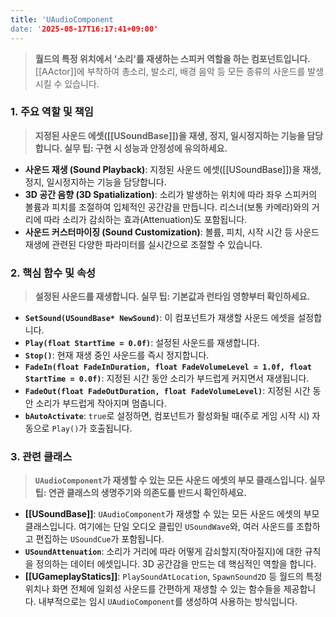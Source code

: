 ```yaml
---
title: 'UAudioComponent
date: '2025-08-17T16:17:41+09:00'
---
```




> **월드의 특정 위치에서 '소리'를 재생하는 스피커 역할을 하는 컴포넌트입니다.** [[AActor]]에 부착하여 총소리, 발소리, 배경 음악 등 모든 종류의 사운드를 발생시킬 수 있습니다.

### **1. 주요 역할 및 책임**
> **지정된 사운드 에셋([[USoundBase]])을 재생, 정지, 일시정지하는 기능을 담당합니다. 실무 팁: 구현 시 성능과 안정성에 유의하세요.**
* **사운드 재생 (Sound Playback)**:
	지정된 사운드 에셋([[USoundBase]])을 재생, 정지, 일시정지하는 기능을 담당합니다.
* **3D 공간 음향 (3D Spatialization)**:
	소리가 발생하는 위치에 따라 좌우 스피커의 볼륨과 피치를 조절하여 입체적인 공간감을 만듭니다. 리스너(보통 카메라)와의 거리에 따라 소리가 감쇠하는 효과(Attenuation)도 포함됩니다.
* **사운드 커스터마이징 (Sound Customization)**:
	볼륨, 피치, 시작 시간 등 사운드 재생에 관련된 다양한 파라미터를 실시간으로 조절할 수 있습니다.

### **2. 핵심 함수 및 속성**
> **설정된 사운드를 재생합니다. 실무 팁: 기본값과 런타임 영향부터 확인하세요.**
* **`SetSound(USoundBase* NewSound)`**:
	이 컴포넌트가 재생할 사운드 에셋을 설정합니다.
* **`Play(float StartTime = 0.0f)`**:
	설정된 사운드를 재생합니다.
* **`Stop()`**:
	현재 재생 중인 사운드를 즉시 정지합니다.
* **`FadeIn(float FadeInDuration, float FadeVolumeLevel = 1.0f, float StartTime = 0.0f)`**:
	지정된 시간 동안 소리가 부드럽게 커지면서 재생됩니다.
* **`FadeOut(float FadeOutDuration, float FadeVolumeLevel)`**:
	지정된 시간 동안 소리가 부드럽게 작아지며 멈춥니다.
* **`bAutoActivate`**:
	`true`로 설정하면, 컴포넌트가 활성화될 때(주로 게임 시작 시) 자동으로 `Play()`가 호출됩니다.

### **3. 관련 클래스**
> **`UAudioComponent`가 재생할 수 있는 모든 사운드 에셋의 부모 클래스입니다. 실무 팁: 연관 클래스의 생명주기와 의존도를 반드시 확인하세요.**
* **[[USoundBase]]**:
	`UAudioComponent`가 재생할 수 있는 모든 사운드 에셋의 부모 클래스입니다. 여기에는 단일 오디오 클립인 `USoundWave`와, 여러 사운드를 조합하고 편집하는 `USoundCue`가 포함됩니다.
* **`USoundAttenuation`**:
	소리가 거리에 따라 어떻게 감쇠할지(작아질지)에 대한 규칙을 정의하는 데이터 에셋입니다. 3D 공간감을 만드는 데 핵심적인 역할을 합니다.
* **[[UGameplayStatics]]**:
	`PlaySoundAtLocation`, `SpawnSound2D` 등 월드의 특정 위치나 화면 전체에 일회성 사운드를 간편하게 재생할 수 있는 함수들을 제공합니다. 내부적으로는 임시 `UAudioComponent`를 생성하여 사용하는 방식입니다.